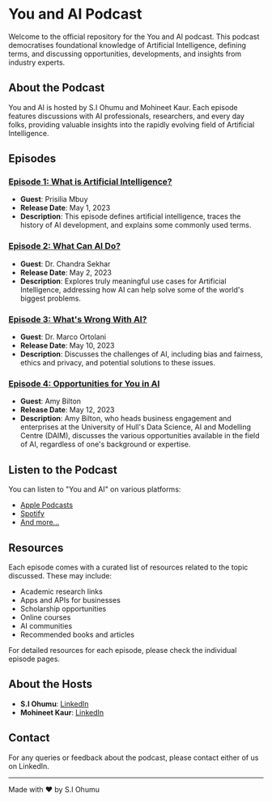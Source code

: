 # You and AI Podcast

Welcome to the official repository for the You and AI podcast. This podcast democratises foundational knowledge of Artificial Intelligence, defining terms, and discussing opportunities, developments, and insights from industry experts.

## About the Podcast

You and AI is hosted by S.I Ohumu and Mohineet Kaur. Each episode features discussions with AI professionals, researchers, and every day folks, providing valuable insights into the rapidly evolving field of Artificial Intelligence.

## Episodes

### [Episode 1: What is Artificial Intelligence?](https://youandai.org/what-is-artificial-intelligence-59a5bc71c836)
- **Guest**: Prisilia Mbuy
- **Release Date**: May 1, 2023
- **Description**: This episode defines artificial intelligence, traces the history of AI development, and explains some commonly used terms.

### [Episode 2: What Can AI Do?](https://youandai.org/what-can-ai-do-77734f70aa37)
- **Guest**: Dr. Chandra Sekhar
- **Release Date**: May 2, 2023
- **Description**: Explores truly meaningful use cases for Artificial Intelligence, addressing how AI can help solve some of the world's biggest problems.

### [Episode 3: What's Wrong With AI?](https://youandai.org/whats-wrong-with-ai-2175efc37cff)
- **Guest**: Dr. Marco Ortolani
- **Release Date**: May 10, 2023
- **Description**: Discusses the challenges of AI, including bias and fairness, ethics and privacy, and potential solutions to these issues.

### [Episode 4: Opportunities for You in AI](https://youandai.org/opportunities-for-you-in-ai-9ba78ab29483)
- **Guest**: Amy Bilton
- **Release Date**: May 12, 2023
- **Description**: Amy Bilton, who heads business engagement and enterprises at the University of Hull's Data Science, AI and Modelling Centre (DAIM), discusses the various opportunities available in the field of AI, regardless of one's background or expertise.

## Listen to the Podcast

You can listen to "You and AI" on various platforms:
- [Apple Podcasts](https://podcasts.apple.com/us/podcast/you-and-ai/id1685735676)
- [Spotify](https://open.spotify.com/show/33D68yMXBKDGVAqvGtHlOE?si=cae8a5f8eff7472d&nd=1&dlsi=2a0aa1ab03744f71)
- [And more...](https://podcasters.spotify.com/pod/show/youandai)

## Resources

Each episode comes with a curated list of resources related to the topic discussed. These may include:
- Academic research links
- Apps and APIs for businesses
- Scholarship opportunities
- Online courses
- AI communities
- Recommended books and articles

For detailed resources for each episode, please check the individual episode pages.

## About the Hosts

- **S.I Ohumu**: [LinkedIn](https://www.linkedin.com/in/siohumu/)
- **Mohineet Kaur**: [LinkedIn](https://www.linkedin.com/in/mohineet-kaur-044899137/)


## Contact

For any queries or feedback about the podcast, please contact either of us on LinkedIn.

---
Made with ❤️ by S.I Ohumu
